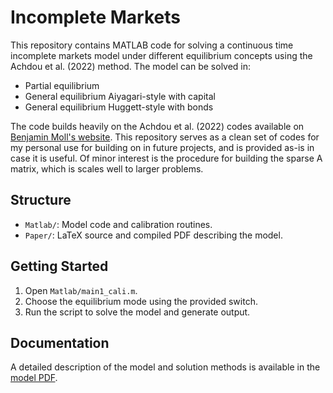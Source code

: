 # Incomplete Markets

This repository contains MATLAB code for solving a continuous time incomplete markets model under different equilibrium concepts using the Achdou et al. (2022) method. The model can be solved in:

- Partial equilibrium
- General equilibrium Aiyagari-style with capital
- General equilibrium Huggett-style with bonds

The code builds heavily on the Achdou et al. (2022) codes available on [Benjamin Moll's website](https://benjaminmoll.com/codes/). This repository serves as a clean set of codes for my personal use for building on in future projects, and is provided as-is in case it is useful. Of minor interest is the procedure for building the sparse A matrix, which is scales well to larger problems. 

## Structure

- `Matlab/`: Model code and calibration routines.
- `Paper/`: LaTeX source and compiled PDF describing the model.

## Getting Started

1. Open `Matlab/main1_cali.m`.
2. Choose the equilibrium mode using the provided switch.
3. Run the script to solve the model and generate output.

## Documentation

A detailed description of the model and solution methods is available in the [model PDF](https://github.com/alexclymo/incomplete-markets/blob/main/Paper/model.pdf).

